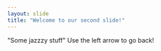 ```yaml
---
layout: slide
title: "Welcome to our second slide!"
---
```

"Some jazzzy stuff"
Use the left arrow to go back!

